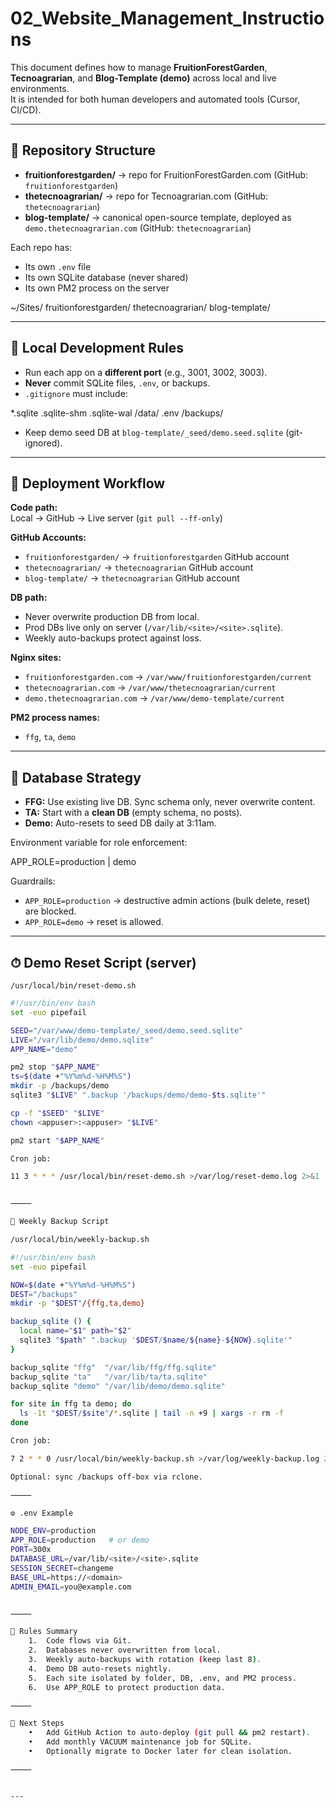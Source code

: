 # 02_Website_Management_Instructions

This document defines how to manage **FruitionForestGarden**, **Tecnoagrarian**, and **Blog-Template (demo)** across local and live environments.  
It is intended for both human developers and automated tools (Cursor, CI/CD).

---

## 🔧 Repository Structure

- **fruitionforestgarden/** → repo for FruitionForestGarden.com (GitHub: `fruitionforestgarden`)
- **thetecnoagrarian/** → repo for Tecnoagrarian.com (GitHub: `thetecnoagrarian`)  
- **blog-template/** → canonical open-source template, deployed as `demo.thetecnoagrarian.com` (GitHub: `thetecnoagrarian`)

Each repo has:
- Its own `.env` file  
- Its own SQLite database (never shared)  
- Its own PM2 process on the server  

~/Sites/
fruitionforestgarden/
thetecnoagrarian/
blog-template/

---

## 📂 Local Development Rules

- Run each app on a **different port** (e.g., 3001, 3002, 3003).
- **Never** commit SQLite files, `.env`, or backups.
- `.gitignore` must include:

*.sqlite
.sqlite-shm
.sqlite-wal
/data/
.env
/backups/

- Keep demo seed DB at `blog-template/_seed/demo.seed.sqlite` (git-ignored).

---

## 🚀 Deployment Workflow

**Code path:**  
Local → GitHub → Live server (`git pull --ff-only`)

**GitHub Accounts:**
- `fruitionforestgarden/` → `fruitionforestgarden` GitHub account
- `thetecnoagrarian/` → `thetecnoagrarian` GitHub account  
- `blog-template/` → `thetecnoagrarian` GitHub account

**DB path:**  
- Never overwrite production DB from local.  
- Prod DBs live only on server (`/var/lib/<site>/<site>.sqlite`).  
- Weekly auto-backups protect against loss.

**Nginx sites:**  
- `fruitionforestgarden.com` → `/var/www/fruitionforestgarden/current`  
- `thetecnoagrarian.com` → `/var/www/thetecnoagrarian/current`  
- `demo.thetecnoagrarian.com` → `/var/www/demo-template/current`

**PM2 process names:**  
- `ffg`, `ta`, `demo`

---

## 🌱 Database Strategy

- **FFG:** Use existing live DB. Sync schema only, never overwrite content.  
- **TA:** Start with a **clean DB** (empty schema, no posts).  
- **Demo:** Auto-resets to seed DB daily at 3:11am.  

Environment variable for role enforcement:

APP_ROLE=production | demo

Guardrails:
- `APP_ROLE=production` → destructive admin actions (bulk delete, reset) are blocked.  
- `APP_ROLE=demo` → reset is allowed.

---

## ⏱ Demo Reset Script (server)

`/usr/local/bin/reset-demo.sh`
```bash
#!/usr/bin/env bash
set -euo pipefail

SEED="/var/www/demo-template/_seed/demo.seed.sqlite"
LIVE="/var/lib/demo/demo.sqlite"
APP_NAME="demo"

pm2 stop "$APP_NAME"
ts=$(date +"%Y%m%d-%H%M%S")
mkdir -p /backups/demo
sqlite3 "$LIVE" ".backup '/backups/demo/demo-$ts.sqlite'"

cp -f "$SEED" "$LIVE"
chown <appuser>:<appuser> "$LIVE"

pm2 start "$APP_NAME"

Cron job:

11 3 * * * /usr/local/bin/reset-demo.sh >/var/log/reset-demo.log 2>&1


⸻

💾 Weekly Backup Script

/usr/local/bin/weekly-backup.sh

#!/usr/bin/env bash
set -euo pipefail

NOW=$(date +"%Y%m%d-%H%M%S")
DEST="/backups"
mkdir -p "$DEST"/{ffg,ta,demo}

backup_sqlite () {
  local name="$1" path="$2"
  sqlite3 "$path" ".backup '$DEST/$name/${name}-${NOW}.sqlite'"
}

backup_sqlite "ffg"  "/var/lib/ffg/ffg.sqlite"
backup_sqlite "ta"   "/var/lib/ta/ta.sqlite"
backup_sqlite "demo" "/var/lib/demo/demo.sqlite"

for site in ffg ta demo; do
  ls -1t "$DEST/$site"/*.sqlite | tail -n +9 | xargs -r rm -f
done

Cron job:

7 2 * * 0 /usr/local/bin/weekly-backup.sh >/var/log/weekly-backup.log 2>&1

Optional: sync /backups off-box via rclone.

⸻

⚙️ .env Example

NODE_ENV=production
APP_ROLE=production   # or demo
PORT=300x
DATABASE_URL=/var/lib/<site>/<site>.sqlite
SESSION_SECRET=changeme
BASE_URL=https://<domain>
ADMIN_EMAIL=you@example.com


⸻

📜 Rules Summary
	1.	Code flows via Git.
	2.	Databases never overwritten from local.
	3.	Weekly auto-backups with rotation (keep last 8).
	4.	Demo DB auto-resets nightly.
	5.	Each site isolated by folder, DB, .env, and PM2 process.
	6.	Use APP_ROLE to protect production data.

⸻

🔮 Next Steps
	•	Add GitHub Action to auto-deploy (git pull && pm2 restart).
	•	Add monthly VACUUM maintenance job for SQLite.
	•	Optionally migrate to Docker later for clean isolation.

⸻


---

